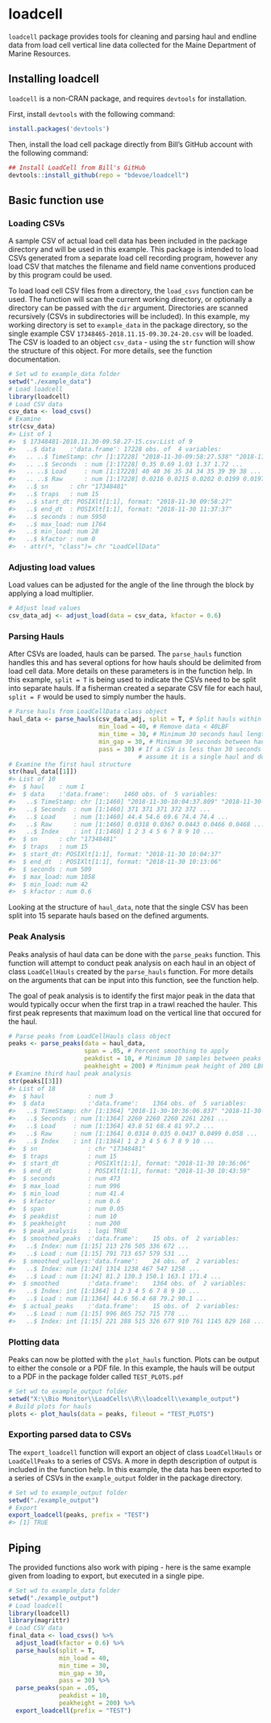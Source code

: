 <!-- README.md is generated from README.Rmd. Please edit that file -->

loadcell
========

`loadcell` package provides tools for cleaning and parsing haul and
endline data from load cell vertical line data collected for the Maine
Department of Marine Resources.

Installing loadcell
-------------------

`loadcell` is a non-CRAN package, and requires `devtools` for
installation.

First, install `devtools` with the following command:

``` r
install.packages('devtools')
```

Then, install the load cell package directly from Bill’s GitHub account
with the following command:

``` r
## Install LoadCell from Bill's GitHub
devtools::install_github(repo = "bdevoe/loadcell")
```

Basic function use
------------------

### Loading CSVs

A sample CSV of actual load cell data has been included in the package
directory and will be used in this example. This package is intended to
load CSVs generated from a separate load cell recording program, however
any load CSV that matches the filename and field name conventions
produced by this program could be used.

To load load cell CSV files from a directory, the `load_csvs` function
can be used. The function will scan the current working directory, or
optionally a directory can be passed with the `dir` argument.
Directories are scanned recursively (CSVs in subdirectories will be
included). In this example, my working directory is set to
`example_data` in the package directory, so the single example CSV
`17348465-2018.11.15-09.30.24-20.csv` will be loaded. The CSV is loaded
to an object `csv_data` - using the `str` function will show the
structure of this object. For more details, see the function
documentation.

``` r
# Set wd to example_data folder
setwd("./example_data")
# Load loadcell
library(loadcell)
# Load CSV data
csv_data <- load_csvs()
# Examine
str(csv_data)
#> List of 1
#>  $ 17348481-2018.11.30-09.58.27-15.csv:List of 9
#>   ..$ data    :'data.frame': 17228 obs. of  4 variables:
#>   .. ..$ TimeStamp: chr [1:17228] "2018-11-30-09:58:27.538" "2018-11-30-09:58:27.877" "2018-11-30-09:58:28.220" "2018-11-30-09:58:28.554" ...
#>   .. ..$ Seconds  : num [1:17228] 0.35 0.69 1.03 1.37 1.72 ...
#>   .. ..$ Load     : num [1:17228] 40 40 36 35 34 34 35 39 39 38 ...
#>   .. ..$ Raw      : num [1:17228] 0.0216 0.0215 0.0202 0.0199 0.0197 ...
#>   ..$ sn      : chr "17348481"
#>   ..$ traps   : num 15
#>   ..$ start_dt: POSIXlt[1:1], format: "2018-11-30 09:58:27"
#>   ..$ end_dt  : POSIXlt[1:1], format: "2018-11-30 11:37:37"
#>   ..$ seconds : num 5950
#>   ..$ max_load: num 1764
#>   ..$ min_load: num 28
#>   ..$ kfactor : num 0
#>  - attr(*, "class")= chr "LoadCellData"
```

### Adjusting load values

Load values can be adjusted for the angle of the line through the block
by applying a load multiplier.

``` r
# Adjust load values
csv_data_adj <- adjust_load(data = csv_data, kfactor = 0.6)
```

### Parsing Hauls

After CSVs are loaded, hauls can be parsed. The `parse_hauls` function
handles this and has several options for how hauls should be delimited
from load cell data. More details on these parameters is in the function
help. In this example, `split = T` is being used to indicate the CSVs
need to be split into separate hauls. If a fisherman created a separate
CSV file for each haul, `split = F` would be used to simply number the
hauls.

``` r
# Parse hauls from LoadCellData class object
haul_data <- parse_hauls(csv_data_adj, split = T, # Split hauls within CSV
                         min_load = 40, # Remove data < 40LBF
                         min_time = 30, # Minimum 30 seconds haul length
                         min_gap = 30, # Minimum 30 seconds between hauls
                         pass = 30) # If a CSV is less than 30 seconds long,
                                    # assume it is a single haul and do not split
# Examine the first haul structure
str(haul_data[[1]])
#> List of 10
#>  $ haul    : num 1
#>  $ data    :'data.frame':    1460 obs. of  5 variables:
#>   ..$ TimeStamp: chr [1:1460] "2018-11-30-10:04:37.809" "2018-11-30-10:04:38.154" "2018-11-30-10:04:38.501" "2018-11-30-10:04:38.838" ...
#>   ..$ Seconds  : num [1:1460] 371 371 371 372 372 ...
#>   ..$ Load     : num [1:1460] 44.4 54.6 69.6 74.4 74.4 ...
#>   ..$ Raw      : num [1:1460] 0.0318 0.0367 0.0443 0.0466 0.0468 ...
#>   ..$ Index    : int [1:1460] 1 2 3 4 5 6 7 8 9 10 ...
#>  $ sn      : chr "17348481"
#>  $ traps   : num 15
#>  $ start_dt: POSIXlt[1:1], format: "2018-11-30 10:04:37"
#>  $ end_dt  : POSIXlt[1:1], format: "2018-11-30 10:13:06"
#>  $ seconds : num 509
#>  $ max_load: num 1058
#>  $ min_load: num 42
#>  $ kfactor : num 0.6
```

Looking at the structure of `haul_data`, note that the single CSV has
been split into 15 separate hauls based on the defined arguments.

### Peak Analysis

Peaks analysis of haul data can be done with the `parse_peaks` function.
This function will attempt to conduct peak analysis on each haul in an
object of class `LoadCellHauls` created by the `parse_hauls` function.
For more details on the arguments that can be input into this function,
see the function help.

The goal of peak analysis is to identify the first major peak in the
data that would typically occur when the first trap in a trawl reached
the hauler. This first peak represents that maximum load on the vertical
line that occured for the haul.

``` r
# Parse peaks from LoadCellHauls class object
peaks <- parse_peaks(data = haul_data, 
                     span = .05, # Percent smoothing to apply
                     peakdist = 10, # Minimum 10 samples between peaks
                     peakheight = 200) # Minimum peak height of 200 LBF
# Examine third haul peak analysis
str(peaks[[3]])
#> List of 18
#>  $ haul            : num 3
#>  $ data            :'data.frame':    1364 obs. of  5 variables:
#>   ..$ TimeStamp: chr [1:1364] "2018-11-30-10:36:06.837" "2018-11-30-10:36:07.186" "2018-11-30-10:36:07.537" "2018-11-30-10:36:07.866" ...
#>   ..$ Seconds  : num [1:1364] 2260 2260 2260 2261 2261 ...
#>   ..$ Load     : num [1:1364] 43.8 51 68.4 81 97.2 ...
#>   ..$ Raw      : num [1:1364] 0.0314 0.035 0.0437 0.0499 0.058 ...
#>   ..$ Index    : int [1:1364] 1 2 3 4 5 6 7 8 9 10 ...
#>  $ sn              : chr "17348481"
#>  $ traps           : num 15
#>  $ start_dt        : POSIXlt[1:1], format: "2018-11-30 10:36:06"
#>  $ end_dt          : POSIXlt[1:1], format: "2018-11-30 10:43:59"
#>  $ seconds         : num 473
#>  $ max_load        : num 996
#>  $ min_load        : num 41.4
#>  $ kfactor         : num 0.6
#>  $ span            : num 0.05
#>  $ peakdist        : num 10
#>  $ peakheight      : num 200
#>  $ peak_analysis   : logi TRUE
#>  $ smoothed_peaks  :'data.frame':    15 obs. of  2 variables:
#>   ..$ Index: num [1:15] 213 276 505 336 672 ...
#>   ..$ Load : num [1:15] 791 713 657 579 531 ...
#>  $ smoothed_valleys:'data.frame':    24 obs. of  2 variables:
#>   ..$ Index: num [1:24] 1314 1238 467 547 1258 ...
#>   ..$ Load : num [1:24] 81.2 130.3 150.1 163.1 171.4 ...
#>  $ smoothed        :'data.frame':    1364 obs. of  2 variables:
#>   ..$ Index: int [1:1364] 1 2 3 4 5 6 7 8 9 10 ...
#>   ..$ Load : num [1:1364] 44.6 56.4 68 79.2 90.1 ...
#>  $ actual_peaks    :'data.frame':    15 obs. of  2 variables:
#>   ..$ Load : num [1:15] 996 865 752 715 778 ...
#>   ..$ Index: int [1:15] 221 288 515 326 677 910 761 1145 829 168 ...
```

### Plotting data

Peaks can now be plotted with the `plot_hauls` function. Plots can be
output to either the console or a PDF file. In this example, the hauls
will be output to a PDF in the package folder called `TEST_PLOTS.pdf`

``` r
# Set wd to example_output folder
setwd("X:\\Bio Monitor\\LoadCells\\R\\loadcell\\example_output")
# Build plots for hauls
plots <- plot_hauls(data = peaks, fileout = "TEST_PLOTS")
```

### Exporting parsed data to CSVs

The `export_loadcell` function will export an object of class
`LoadCellHauls` or `LoadCellPeaks` to a series of CSVs. A more in depth
description of output is included in the function help. In this example,
the data has been exported to a series of CSVs in the `example_output`
folder in the package directory.

``` r
# Set wd to example_output folder
setwd("./example_output")
# Export
export_loadcell(peaks, prefix = "TEST")
#> [1] TRUE
```

Piping
------

The provided functions also work with piping - here is the same example
given from loading to export, but executed in a single pipe.

``` r
# Set wd to example_data folder
setwd("./example_output")
# Load loadcell
library(loadcell)
library(magrittr)
# Load CSV data
final_data <- load_csvs() %>%
  adjust_load(kfactor = 0.6) %>%
  parse_hauls(split = T,
              min_load = 40,
              min_time = 30,
              min_gap = 30,
              pass = 30) %>%
  parse_peaks(span = .05,
              peakdist = 10,
              peakheight = 200) %>%
  export_loadcell(prefix = "TEST")
  
```
